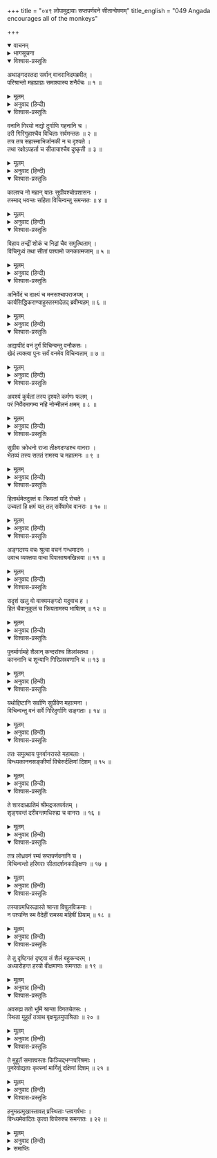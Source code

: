 +++
title = "०४९ लोपामुद्रायाः सप्तपर्णवने सीतान्वेषणम्"
title_english = "049 Angada encourages all of the monkeys"

+++
<details open><summary>वाचनम्</summary>
<div caption="श्रीराम-हरिसीताराममूर्ति-घनपाठिभ्यां वचनम्" class="audioEmbed" src="https://archive.org/download/Ramayana-recitation-Sriram-harisItArAmamUrti-Ghanapaati-v2/Kanda_4/Kanda_4_KSK-049-Lodhra_Saptha_Parna_Vanaanveshana.mp3"></div>
</details>

<details><summary>भागसूचना</summary>

49. अङ्गद और गन्धमादनके आश्वासन देनेपर वानरोंका पुनःउत्साहपूर्वक अन्वेषण-कार्यमें प्रवृत्त होना
</details>

<details open><summary>विश्वास-प्रस्तुतिः</summary>

अथाङ्गदस्तदा सर्वान् वानरानिदमब्रवीत् ।  
परिश्रान्तो महाप्राज्ञः समाश्वास्य शनैर्वचः ॥ १ ॥
</details>

<details><summary>मूलम्</summary>

अथाङ्गदस्तदा सर्वान् वानरानिदमब्रवीत् ।  
परिश्रान्तो महाप्राज्ञः समाश्वास्य शनैर्वचः ॥ १ ॥
</details>

<details><summary>अनुवाद (हिन्दी)</summary>

तदनन्तर परिश्रमसे थके हुए महाबुद्धिमान् अङ्गद सम्पूर्ण वानरोंको आश्वासन देकर धीरे-धीरे इस प्रकार कहने लगे— ॥ १ ॥
</details>

<details open><summary>विश्वास-प्रस्तुतिः</summary>

वनानि गिरयो नद्यो दुर्गाणि गहनानि च ।  
दरी गिरिगुहाश्चैव विचिताः सर्वमन्ततः ॥ २ ॥  
तत्र तत्र सहास्माभिर्जानकी न च दृश्यते ।  
तथा रक्षोऽपहर्ता च सीतायाश्चैव दुष्कृती ॥ ३ ॥
</details>

<details><summary>मूलम्</summary>

वनानि गिरयो नद्यो दुर्गाणि गहनानि च ।  
दरी गिरिगुहाश्चैव विचिताः सर्वमन्ततः ॥ २ ॥  
तत्र तत्र सहास्माभिर्जानकी न च दृश्यते ।  
तथा रक्षोऽपहर्ता च सीतायाश्चैव दुष्कृती ॥ ३ ॥
</details>

<details><summary>अनुवाद (हिन्दी)</summary>

‘हमलोगोंने वन, पर्वत, नदियाँ, दुर्गम स्थान, घने जंगल, कन्दरा और गुफाएँ भीतर प्रवेश करके अच्छी तरह देख डालीं; परंतु उन स्थानोंमें हमें न तो जानकीके दर्शन हुए और न उनका अपहरण करनेवाला वह पापी राक्षस ही मिला ॥ २-३ ॥
</details>

<details open><summary>विश्वास-प्रस्तुतिः</summary>

कालश्च नो महान् यातः सुग्रीवश्चोग्रशासनः ।  
तस्माद् भवन्तः सहिता विचिन्वन्तु समन्ततः ॥ ४ ॥
</details>

<details><summary>मूलम्</summary>

कालश्च नो महान् यातः सुग्रीवश्चोग्रशासनः ।  
तस्माद् भवन्तः सहिता विचिन्वन्तु समन्ततः ॥ ४ ॥
</details>

<details><summary>अनुवाद (हिन्दी)</summary>

‘हमारा समय भी बहुत बीत गया । राजा सुग्रीवका शासन बड़ा भयंकर है । अतः आपलोग मिलकर पुनः सब ओर सीताकी खोज आरम्भ करें ॥ ४ ॥
</details>

<details open><summary>विश्वास-प्रस्तुतिः</summary>

विहाय तन्द्रीं शोकं च निद्रां चैव समुत्थिताम् ।  
विचिनुध्वं तथा सीतां पश्यामो जनकात्मजाम् ॥ ५ ॥
</details>

<details><summary>मूलम्</summary>

विहाय तन्द्रीं शोकं च निद्रां चैव समुत्थिताम् ।  
विचिनुध्वं तथा सीतां पश्यामो जनकात्मजाम् ॥ ५ ॥
</details>

<details><summary>अनुवाद (हिन्दी)</summary>

‘आलस्य, शोक और आयी हुई निद्राका परित्याग करके इस प्रकार ढूँढ़ें, जिससे हमें जनककुमारी सीताका दर्शन हो सके ॥ ५ ॥
</details>

<details open><summary>विश्वास-प्रस्तुतिः</summary>

अनिर्वेदं च दाक्ष्यं च मनसश्चापराजयम् ।  
कार्यसिद्धिकराण्याहुस्तस्मादेतद् ब्रवीम्यहम् ॥ ६ ॥
</details>

<details><summary>मूलम्</summary>

अनिर्वेदं च दाक्ष्यं च मनसश्चापराजयम् ।  
कार्यसिद्धिकराण्याहुस्तस्मादेतद् ब्रवीम्यहम् ॥ ६ ॥
</details>

<details><summary>अनुवाद (हिन्दी)</summary>

‘उत्साह, सामर्थ्य और मनमें हिम्मत न हारना—ये कार्यकी सिद्धि करानेवाले सद‍्गुण कहे गये हैं; इसीलिये मैं आपलोगोंसे यह बात कह रहा हूँ ॥ ६ ॥
</details>

<details open><summary>विश्वास-प्रस्तुतिः</summary>

अद्यापीदं वनं दुर्गं विचिन्वन्तु वनौकसः ।  
खेदं त्यक्त्वा पुनः सर्वं वनमेव विचिन्वताम् ॥ ७ ॥
</details>

<details><summary>मूलम्</summary>

अद्यापीदं वनं दुर्गं विचिन्वन्तु वनौकसः ।  
खेदं त्यक्त्वा पुनः सर्वं वनमेव विचिन्वताम् ॥ ७ ॥
</details>

<details><summary>अनुवाद (हिन्दी)</summary>

‘आज भी सारे वानर खेद छोड़कर इस दुर्गम वनमें खोज आरम्भ करें और सारे वनको ही छान डालें ॥ ७ ॥
</details>

<details open><summary>विश्वास-प्रस्तुतिः</summary>

अवश्यं कुर्वतां तस्य दृश्यते कर्मणः फलम् ।  
परं निर्वेदमागम्य नहि नोन्मीलनं क्षमम् ॥ ८ ॥
</details>

<details><summary>मूलम्</summary>

अवश्यं कुर्वतां तस्य दृश्यते कर्मणः फलम् ।  
परं निर्वेदमागम्य नहि नोन्मीलनं क्षमम् ॥ ८ ॥
</details>

<details><summary>अनुवाद (हिन्दी)</summary>

‘कर्ममें लगे रहनेवाले लोगोंको उस कर्मका फल अवश्य होता दिखायी देता है; अतः अत्यन्त खिन्न होकर उद्योगको छोड़ बैठना कदापि उचित नहीं है ॥
</details>

<details open><summary>विश्वास-प्रस्तुतिः</summary>

सुग्रीवः क्रोधनो राजा तीक्ष्णदण्डश्च वानराः ।  
भेतव्यं तस्य सततं रामस्य च महात्मनः ॥ ९ ॥
</details>

<details><summary>मूलम्</summary>

सुग्रीवः क्रोधनो राजा तीक्ष्णदण्डश्च वानराः ।  
भेतव्यं तस्य सततं रामस्य च महात्मनः ॥ ९ ॥
</details>

<details><summary>अनुवाद (हिन्दी)</summary>

‘सुग्रीव क्रोधी राजा हैं । उनका दण्ड भी बड़ा कठोर होता है । वानरो! उनसे तथा महात्मा श्रीरामसे आपलोगोंको सदा डरते रहना चाहिये ॥ ९ ॥
</details>

<details open><summary>विश्वास-प्रस्तुतिः</summary>

हितार्थमेतदुक्तं वः क्रियतां यदि रोचते ।  
उच्यतां हि क्षमं यत् तत् सर्वेषामेव वानराः ॥ १० ॥
</details>

<details><summary>मूलम्</summary>

हितार्थमेतदुक्तं वः क्रियतां यदि रोचते ।  
उच्यतां हि क्षमं यत् तत् सर्वेषामेव वानराः ॥ १० ॥
</details>

<details><summary>अनुवाद (हिन्दी)</summary>

‘आपलोगोंकी भलाईके लिये ही मैंने ये बातें कही हैं । यदि अच्छी लगें तो आप इन्हें स्वीकार करें । अथवा वानरो! जो सबके लिये उचित हो, वह कार्य आप ही लोग बतावें’ ॥ १० ॥
</details>

<details open><summary>विश्वास-प्रस्तुतिः</summary>

अङ्गदस्य वचः श्रुत्वा वचनं गन्धमादनः ।  
उवाच व्यक्तया वाचा पिपासाश्रमखिन्नया ॥ ११ ॥
</details>

<details><summary>मूलम्</summary>

अङ्गदस्य वचः श्रुत्वा वचनं गन्धमादनः ।  
उवाच व्यक्तया वाचा पिपासाश्रमखिन्नया ॥ ११ ॥
</details>

<details><summary>अनुवाद (हिन्दी)</summary>

अङ्गदकी यह बात सुनकर गन्धमादनने प्यास और थकावटसे शिथिल हुई स्पष्ट वाणीमें कहा— ॥ ११ ॥
</details>

<details open><summary>विश्वास-प्रस्तुतिः</summary>

सदृशं खलु वो वाक्यमङ्गदो यदुवाच ह ।  
हितं चैवानुकूलं च क्रियतामस्य भाषितम् ॥ १२ ॥
</details>

<details><summary>मूलम्</summary>

सदृशं खलु वो वाक्यमङ्गदो यदुवाच ह ।  
हितं चैवानुकूलं च क्रियतामस्य भाषितम् ॥ १२ ॥
</details>

<details><summary>अनुवाद (हिन्दी)</summary>

‘वानरो! युवराज अङ्गदने जो बात कही है, वह आपलोगोंके योग्य, हितकर और अनुकूल है; अतः सब लोग इनके कथनानुसार कार्य करें ॥ १२ ॥
</details>

<details open><summary>विश्वास-प्रस्तुतिः</summary>

पुनर्मार्गामहे शैलान् कन्दरांश्च शिलांस्तथा ।  
काननानि च शून्यानि गिरिप्रस्रवणानि च ॥ १३ ॥
</details>

<details><summary>मूलम्</summary>

पुनर्मार्गामहे शैलान् कन्दरांश्च शिलांस्तथा ।  
काननानि च शून्यानि गिरिप्रस्रवणानि च ॥ १३ ॥
</details>

<details><summary>अनुवाद (हिन्दी)</summary>

‘हमलोग पुनः पर्वतों, कन्दराओं, शिलाओं, निर्जन वनों और पर्वतीय झरनोंकी खोज करें ॥ १३ ॥
</details>

<details open><summary>विश्वास-प्रस्तुतिः</summary>

यथोद्दिष्टानि सर्वाणि सुग्रीवेण महात्मना ।  
विचिन्वन्तु वनं सर्वे गिरिदुर्गाणि सङ्गताः ॥ १४ ॥
</details>

<details><summary>मूलम्</summary>

यथोद्दिष्टानि सर्वाणि सुग्रीवेण महात्मना ।  
विचिन्वन्तु वनं सर्वे गिरिदुर्गाणि सङ्गताः ॥ १४ ॥
</details>

<details><summary>अनुवाद (हिन्दी)</summary>

‘महात्मा सुग्रीवने जिन स्थानोंकी चर्चा की थी, उन सबमें वन और पर्वतीय दुर्गम प्रदेशोंमें सब वानर एक साथ होकर खोज आरम्भ करें’ ॥ १४ ॥
</details>

<details open><summary>विश्वास-प्रस्तुतिः</summary>

ततः समुत्थाय पुनर्वानरास्ते महाबलाः ।  
विन्ध्यकाननसङ्कीर्णां विचेरुर्दक्षिणां दिशम् ॥ १५ ॥
</details>

<details><summary>मूलम्</summary>

ततः समुत्थाय पुनर्वानरास्ते महाबलाः ।  
विन्ध्यकाननसङ्कीर्णां विचेरुर्दक्षिणां दिशम् ॥ १५ ॥
</details>

<details><summary>अनुवाद (हिन्दी)</summary>

यह सुनकर वे महाबली वानर उठकर खड़े हो गये और विन्ध्य पर्वतके काननोंसे व्याप्त दक्षिण दिशामें विचरने लगे ॥ १५ ॥
</details>

<details open><summary>विश्वास-प्रस्तुतिः</summary>

ते शारदाभ्रप्रतिमं श्रीमद्रजतपर्वतम् ।  
शृङ्गवन्तं दरीवन्तमधिरुह्य च वानराः ॥ १६ ॥
</details>

<details><summary>मूलम्</summary>

ते शारदाभ्रप्रतिमं श्रीमद्रजतपर्वतम् ।  
शृङ्गवन्तं दरीवन्तमधिरुह्य च वानराः ॥ १६ ॥
</details>

<details><summary>अनुवाद (हिन्दी)</summary>

सामने शरद्-ऋतुके बादलोंके समान शोभाशाली रजत पर्वत दिखायी दिया, जिसमें अनेक शिखर और कन्दराएँ थीं । वे सब वानर उसपर चढ़कर खोजने लगे ॥ १६ ॥
</details>

<details open><summary>विश्वास-प्रस्तुतिः</summary>

तत्र लोध्रवनं रम्यं सप्तपर्णवनानि च ।  
विचिन्वन्तो हरिवराः सीतादर्शनकाङ्क्षिणः ॥ १७ ॥
</details>

<details><summary>मूलम्</summary>

तत्र लोध्रवनं रम्यं सप्तपर्णवनानि च ।  
विचिन्वन्तो हरिवराः सीतादर्शनकाङ्क्षिणः ॥ १७ ॥
</details>

<details><summary>अनुवाद (हिन्दी)</summary>

सीताके दर्शनकी इच्छा रखनेवाले वे सभी श्रेष्ठ वानर वहाँके रमणीय लोध्रवनमें और सप्तपर्ण (छितवन) के जंगलोंमें उनकी खोज करने लगे ॥ १७ ॥
</details>

<details open><summary>विश्वास-प्रस्तुतिः</summary>

तस्याग्रमधिरूढास्ते श्रान्ता विपुलविक्रमाः ।  
न पश्यन्ति स्म वैदेहीं रामस्य महिषीं प्रियाम् ॥ १८ ॥
</details>

<details><summary>मूलम्</summary>

तस्याग्रमधिरूढास्ते श्रान्ता विपुलविक्रमाः ।  
न पश्यन्ति स्म वैदेहीं रामस्य महिषीं प्रियाम् ॥ १८ ॥
</details>

<details><summary>अनुवाद (हिन्दी)</summary>

उस पर्वतके शिखरपर चढ़े हुए वे महापराक्रमी वानर ढूँढ़ते-ढूँढ़ते थक गये, परंतु श्रीरामचन्द्रजीकी प्यारी रानी सीताका दर्शन न पा सके ॥ १८ ॥
</details>

<details open><summary>विश्वास-प्रस्तुतिः</summary>

ते तु दृष्टिगतं दृष्ट्वा तं शैलं बहुकन्दरम् ।  
अध्यारोहन्त हरयो वीक्षमाणाः समन्ततः ॥ १९ ॥
</details>

<details><summary>मूलम्</summary>

ते तु दृष्टिगतं दृष्ट्वा तं शैलं बहुकन्दरम् ।  
अध्यारोहन्त हरयो वीक्षमाणाः समन्ततः ॥ १९ ॥
</details>

<details><summary>अनुवाद (हिन्दी)</summary>

अनेक कन्दराओंवाले उस पर्वतका अच्छी तरह निरीक्षण करके सब ओर दृष्टिपात करनेवाले वे वानर उससे नीचे उतर गये ॥ १९ ॥
</details>

<details open><summary>विश्वास-प्रस्तुतिः</summary>

अवरुह्य ततो भूमिं श्रान्ता विगतचेतसः ।  
स्थिता मुहूर्तं तत्राथ वृक्षमूलमुपाश्रिताः ॥ २० ॥
</details>

<details><summary>मूलम्</summary>

अवरुह्य ततो भूमिं श्रान्ता विगतचेतसः ।  
स्थिता मुहूर्तं तत्राथ वृक्षमूलमुपाश्रिताः ॥ २० ॥
</details>

<details><summary>अनुवाद (हिन्दी)</summary>

पृथ्वीपर उतरकर अधिक थक जानेके कारण अचेत हुए वे सभी वानर वहाँ एक वृक्षके नीचे गये और दो घड़ीतक वहाँ बैठे रहे ॥ २० ॥
</details>

<details open><summary>विश्वास-प्रस्तुतिः</summary>

ते मुहूर्तं समाश्वस्ताः किञ्चिद्भग्नपरिश्रमाः ।  
पुनरेवोद्यताः कृत्स्नां मार्गितुं दक्षिणां दिशम् ॥ २१ ॥
</details>

<details><summary>मूलम्</summary>

ते मुहूर्तं समाश्वस्ताः किञ्चिद्भग्नपरिश्रमाः ।  
पुनरेवोद्यताः कृत्स्नां मार्गितुं दक्षिणां दिशम् ॥ २१ ॥
</details>

<details><summary>अनुवाद (हिन्दी)</summary>

एक मुहूर्ततक सुस्ता लेनेपर जब उनकी थकावट कुछ कम हो गयी तब वे पुनः सम्पूर्ण दक्षिण दिशामें खोजके लिये उद्यत हो गये ॥ २१ ॥
</details>

<details open><summary>विश्वास-प्रस्तुतिः</summary>

हनुमत्प्रमुखास्तावत् प्रस्थिताः प्लवगर्षभाः ।  
विन्ध्यमेवादितः कृत्वा विचेरुश्च समन्ततः ॥ २२ ॥
</details>

<details><summary>मूलम्</summary>

हनुमत्प्रमुखास्तावत् प्रस्थिताः प्लवगर्षभाः ।  
विन्ध्यमेवादितः कृत्वा विचेरुश्च समन्ततः ॥ २२ ॥
</details>

<details><summary>अनुवाद (हिन्दी)</summary>

हनुमान् आदि सभी श्रेष्ठ वानर सीताके अन्वेषणके लिये प्रस्थित हो पहले विन्ध्य पर्वतके ही चारों ओर विचरने लगे ॥ २२ ॥
</details>

<details><summary>समाप्तिः</summary>

इत्यार्षे श्रीमद्रामायणे वाल्मीकीये आदिकाव्ये किष्किन्धाकाण्डे एकोनपञ्चाशः सर्गः ॥ ४९ ॥  
इस प्रकार श्रीवाल्मीकिनिर्मित आर्षरामायण आदिकाव्यके किष्किन्धाकाण्डमें उनचासवाँ सर्ग पूरा हुआ ॥ ४९ ॥
</details>

